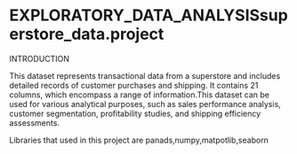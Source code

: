 # EXPLORATORY_DATA_ANALYSISsuperstore_data.project

INTRODUCTION

This dataset represents transactional data from a superstore and includes detailed records of customer purchases and shipping. It contains 21 columns, which encompass a range of information.This dataset can be used for various analytical purposes, such as sales performance analysis, customer segmentation, profitability studies, and shipping efficiency assessments.

Libraries that used in this project are panads,numpy,matpotlib,seaborn




